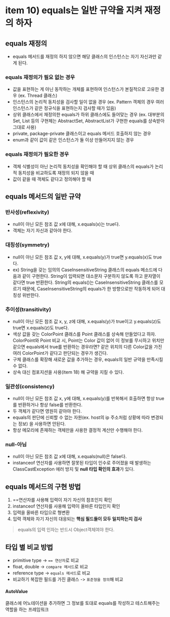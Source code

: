 # item 10) equals는 일반 규약을 지켜 재정의 하자

## equals 재정의

* equals 메서드를 재정의 하지 않으면 해당 클래스의 인스턴스는 자기 자신과만 같게 된다.

### **equals 재정의가 필요 없는 경우**

* 값을 표현하는 게 아닌 동작하는 개체를 표현하여 인스턴스가 본질적으로 고유한 경우 (ex. Thread 클래스)
* 인스턴스의 논리적 동치성을 검사할 일이 없을 경우 (ex. Pattern 객체의 경우 여러 인스턴스가 같은 정규식을 표현하는지 검사할 때가 있음)
* 상위 클래스에서 재정의한 equals가 하위 클래스에도 들어맞는 경우 (ex. 대부분의 Set, List 등의 구현체는 AbstractSet, AbstractList가 구현한 equals를 상속받아 그대로 사용)
* private, package-private 클래스이고 equals 메서드 호출하지 않는 경우
* enum과 같이 값이 같은 인스턴스가 둘 이상 만들어지지 않는 경우

### **equals 재정의가 필요한 경우**

* 객체 식별성이 아닌 논리적 동치성을 확인해야 할 때 상위 클래스의 equals가 논리적 동치성을 비교하도록 재정의 되지 않을 때
* 값이 같을 때 객체도 같다고 정의해야 할 때

## equals 메서드의 일반 규약

### **반사성(reflexivity)**

* null이 아닌 모든 참조 값 x에 대해, x.equals(x)는 true다.
* 객체는 자기 자신과 같아야 한다.

### **대칭성(symmetry)**

* null이 아닌 모든 참조 값 x, y에 대해, x.equals(y)가 true면 y.equals(x)도 true다.
* ex) String을 갖는 임의의 CaseInsensitiveString 클래스의 equals 메소드에 다음과 같이 구현한다. String이 입력되면 대소문자 구분하지 않도록 하고 문자열이 같다면 true 반환한다. String의 equals()는 CaseInsensitiveString 클래스를 모르기 때문에, CaseInsensitiveString의 equals가 한 방향으로만 작동하게 되어 대칭성 위반한다.

### **추이성(transitivity)**

* null이 아닌 모든 참조 값 x, y, z에 대해, x.equals(y)가 true이고 y.equals(z)도 true면 x.equals(z)도 true다.
* 색상 값을 갖는 ColorPoint 클래스를 Point 클래스를 상속해 만들었다고 하자. ColorPoint와 Point 비교 시, Point는 Color 값이 없어 이 정보를 무시하고 위치만 같으면 equals에서 true를 반환하는 경우라면? 같은 위치의 다른 Color값을 가진 여러 ColorPoint가 같다고 판단되는 경우가 생긴다.
* 구체 클래스를 확장해 새로운 값을 추가하는 경우, equals의 일반 규약을 만족시킬 수 없다.
* 상속 대신 컴포지션을 사용(item 18) 해 규약을 지킬 수 있다.

### **일관성(consistency)**

* null이 아닌 모든 참조 값 x, y에 대해, x.equals(y)를 반복해서 호출하면 항상 true를 반환하거나 항상 false를 반환한다.
* 두 객체가 같다면 영원히 같아야 한다.
* equals의 판단에 신뢰할 수 없는 자원(ex. host의 ip 주소처럼 상황에 따라 변경되는 정보) 을 사용하면 안된다.
* 항상 메모리에 존재하는 객체만을 사용한 결정적 계산만 수행해야 한다.

### **null-아님**

* null이 아닌 모든 참조 값 x에 대해, x.equals(null)은 false다.
* instanceof 연산자를 사용하면 잘못된 타입이 인수로 주어졌을 때 발생하는 ClassCastException 에러 방지 및 **null 타입 확인의 효과**가 있다.

## equals 메서드의 구현 방법

1. \==연산자를 사용해 입력이 자기 자신의 참조인지 확인
2. instanceof 연산자를 사용해 입력이 올바른 타입인지 확인
3. 입력을 올바른 타입으로 형변환
4. 입력 객체와 자기 자신의 대응되는 **핵심 필드들이 모두 일치하는지 검사**

> equals의 입력 인자는 반드시 Object객체여야 한다.

## 타입 별 비교 방법

* primitive type -> `== 연산자`로 비교
* float, double -> `compare 메서드`로 비교
* reference type -> `equals 메서드`로 비교
* 비교하기 복잡한 필드를 가진 클래스 -> `표준형을 정의`해 비교

#### **AutoValue**

클래스에 어노테이션을 추가하면 그 정보를 토대로 equals를 작성하고 테스트해주는 역할을 하는 프레임워크
